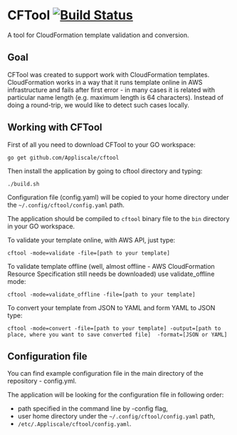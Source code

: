 # CFTool [![Build Status](https://travis-ci.org/Appliscale/cftool.svg?branch=master)](https://travis-ci.org/Appliscale/cftool)
A tool for CloudFormation template validation and conversion.

## Goal
CFTool was created to support work with CloudFormation templates. CloudFormation works in a way that it runs template online
in AWS infrastructure and fails after first error - in many cases it is related with particular name length (e.g. maximum
length is 64 characters). Instead of doing a round-trip, we would like to detect such cases locally. 

## Working with CFTool
First of all you need to download CFTool to your GO workspace:

`go get github.com/Appliscale/cftool`

Then install the application by going to cftool directory and typing:

`./build.sh`

Configuration file (config.yaml) will be copied to your home directory under the `~/.config/cftool/config.yaml` path.

The application should be compiled to `cftool` binary file to the `bin` directory in your GO workspace.

To validate your template online, with AWS API, just type:

`cftool -mode=validate -file=[path to your template]`

To validate template offline (well, almost offline - AWS CloudFormation Resource Specification still needs be downloaded) use validate_offline mode:

`cftool -mode=validate_offline -file=[path to your template]`

To convert your template from JSON to YAML and form YAML to JSON type:

`cftool -mode=convert -file=[path to your template] -output=[path to place, where you want to save converted file] 
-format=[JSON or YAML]`

## Configuration file
You can find example configuration file in the main directory of the repository - config.yml.

The application will be looking for the configuration file in following order:

* path specified in the command line by -config flag,
* user home directory under the `~/.config/cftool/config.yaml` path,
* `/etc/.Appliscale/cftool/config.yaml`.